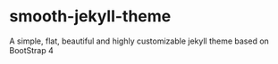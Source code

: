 # smooth-jekyll-theme
A simple, flat, beautiful and highly customizable jekyll theme based on BootStrap 4
